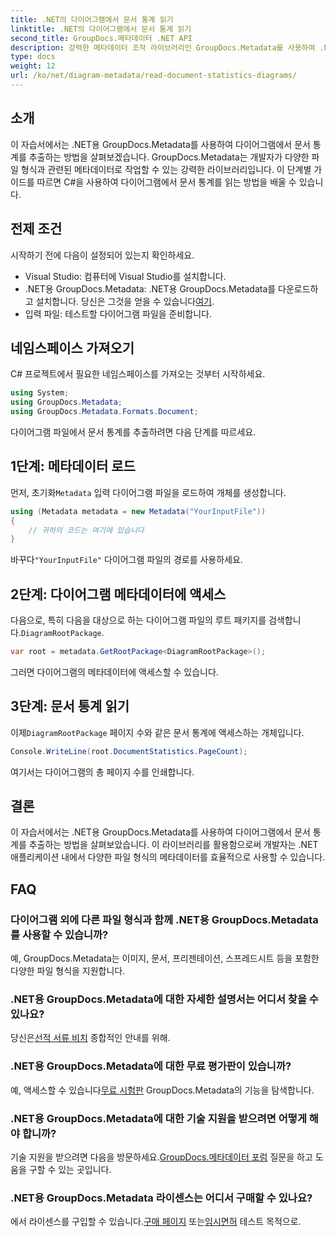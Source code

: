 ```yaml
---
title: .NET의 다이어그램에서 문서 통계 읽기
linktitle: .NET의 다이어그램에서 문서 통계 읽기
second_title: GroupDocs.메타데이터 .NET API
description: 강력한 메타데이터 조작 라이브러리인 GroupDocs.Metadata를 사용하여 .NET의 다이어그램에서 문서 통계를 추출하는 방법을 알아보세요.
type: docs
weight: 12
url: /ko/net/diagram-metadata/read-document-statistics-diagrams/
---
```

## 소개
이 자습서에서는 .NET용 GroupDocs.Metadata를 사용하여 다이어그램에서 문서 통계를 추출하는 방법을 살펴보겠습니다. GroupDocs.Metadata는 개발자가 다양한 파일 형식과 관련된 메타데이터로 작업할 수 있는 강력한 라이브러리입니다. 이 단계별 가이드를 따르면 C#을 사용하여 다이어그램에서 문서 통계를 읽는 방법을 배울 수 있습니다.
## 전제 조건
시작하기 전에 다음이 설정되어 있는지 확인하세요.
- Visual Studio: 컴퓨터에 Visual Studio를 설치합니다.
-  .NET용 GroupDocs.Metadata: .NET용 GroupDocs.Metadata를 다운로드하고 설치합니다. 당신은 그것을 얻을 수 있습니다[여기](https://releases.groupdocs.com/metadata/net/).
- 입력 파일: 테스트할 다이어그램 파일을 준비합니다.

## 네임스페이스 가져오기
C# 프로젝트에서 필요한 네임스페이스를 가져오는 것부터 시작하세요.
```csharp
using System;
using GroupDocs.Metadata;
using GroupDocs.Metadata.Formats.Document;
```

다이어그램 파일에서 문서 통계를 추출하려면 다음 단계를 따르세요.
## 1단계: 메타데이터 로드
 먼저, 초기화`Metadata` 입력 다이어그램 파일을 로드하여 개체를 생성합니다.
```csharp
using (Metadata metadata = new Metadata("YourInputFile"))
{
    // 귀하의 코드는 여기에 있습니다
}
```
 바꾸다`"YourInputFile"` 다이어그램 파일의 경로를 사용하세요.
## 2단계: 다이어그램 메타데이터에 액세스
 다음으로, 특히 다음을 대상으로 하는 다이어그램 파일의 루트 패키지를 검색합니다.`DiagramRootPackage`.
```csharp
var root = metadata.GetRootPackage<DiagramRootPackage>();
```
그러면 다이어그램의 메타데이터에 액세스할 수 있습니다.
## 3단계: 문서 통계 읽기
 이제`DiagramRootPackage` 페이지 수와 같은 문서 통계에 액세스하는 개체입니다.
```csharp
Console.WriteLine(root.DocumentStatistics.PageCount);
```
여기서는 다이어그램의 총 페이지 수를 인쇄합니다.

## 결론
이 자습서에서는 .NET용 GroupDocs.Metadata를 사용하여 다이어그램에서 문서 통계를 추출하는 방법을 살펴보았습니다. 이 라이브러리를 활용함으로써 개발자는 .NET 애플리케이션 내에서 다양한 파일 형식의 메타데이터를 효율적으로 사용할 수 있습니다.

## FAQ
### 다이어그램 외에 다른 파일 형식과 함께 .NET용 GroupDocs.Metadata를 사용할 수 있습니까?
예, GroupDocs.Metadata는 이미지, 문서, 프리젠테이션, 스프레드시트 등을 포함한 다양한 파일 형식을 지원합니다.
### .NET용 GroupDocs.Metadata에 대한 자세한 설명서는 어디서 찾을 수 있나요?
 당신은[선적 서류 비치](https://reference.groupdocs.com/metadata/net/) 종합적인 안내를 위해.
### .NET용 GroupDocs.Metadata에 대한 무료 평가판이 있습니까?
 예, 액세스할 수 있습니다[무료 시험판](https://releases.groupdocs.com/) GroupDocs.Metadata의 기능을 탐색합니다.
### .NET용 GroupDocs.Metadata에 대한 기술 지원을 받으려면 어떻게 해야 합니까?
 기술 지원을 받으려면 다음을 방문하세요.[GroupDocs.메타데이터 포럼](https://forum.groupdocs.com/c/metadata/14) 질문을 하고 도움을 구할 수 있는 곳입니다.
### .NET용 GroupDocs.Metadata 라이센스는 어디서 구매할 수 있나요?
 에서 라이센스를 구입할 수 있습니다.[구매 페이지](https://purchase.groupdocs.com/buy) 또는[임시면허](https://purchase.groupdocs.com/temporary-license/) 테스트 목적으로.